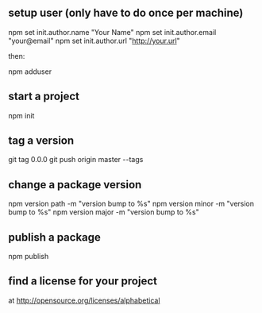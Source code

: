 ## setup user (only have to do once per machine)

  npm set init.author.name "Your Name"
  npm set init.author.email "your@email"
  npm set init.author.url "http://your.url"

then:

  npm adduser

## start a project

  npm init
  
## 

## tag a version

  git tag 0.0.0
  git push origin master --tags

## change a package version

  npm version path -m "version bump to %s"
  npm version minor -m "version bump to %s"
  npm version major -m "version bump to %s"

## publish a package

  npm publish
  
## find a license for your project

at http://opensource.org/licenses/alphabetical
